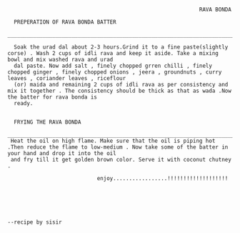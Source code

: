                                                                 RAVA BONDA
                                                                
      PREPERATION OF RAVA BONDA BATTER
      ________________________________________________________________________________________________________________________________________________________________________
       
      Soak the urad dal about 2-3 hours.Grind it to a fine paste(slightly corse) . Wash 2 cups of idli rava and keep it aside. Take a mixing bowl and mix washed rava and urad 
      dal paste. Now add salt , finely chopped grren chilli , finely chopped ginger , finely chopped onions , jeera , groundnuts , curry leaves , coriander leaves , riceflour
      (or) maida and remaining 2 cups of idli rava as per consistency and mix it together . The consistency should be thick as that as wada .Now the batter for rava bonda is 
      ready. 
      
      
      FRYING THE RAVA BONDA
      ________________________________________________________________________________________________________________________________________________________________________
     Heat the oil on high flame. Make sure that the oil is piping hot .Then reduce the flame to low-medium . Now take some of the batter in your hand and drop it into the oil 
     and fry till it get golden brown color. Serve it with coconut chutney .
     
                                enjoy.................!!!!!!!!!!!!!!!!!!!
                                
                                
                                
                                
                                
                                                                                 --recipe by sisir
